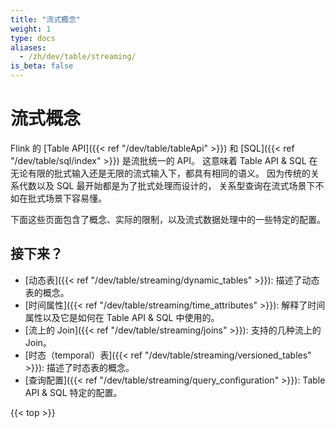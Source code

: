 ```yaml
---
title: "流式概念"
weight: 1
type: docs
aliases:
  - /zh/dev/table/streaming/
is_beta: false
---
```

<!--
Licensed to the Apache Software Foundation (ASF) under one
or more contributor license agreements.  See the NOTICE file
distributed with this work for additional information
regarding copyright ownership.  The ASF licenses this file
to you under the Apache License, Version 2.0 (the
"License"); you may not use this file except in compliance
with the License.  You may obtain a copy of the License at

  http://www.apache.org/licenses/LICENSE-2.0

Unless required by applicable law or agreed to in writing,
software distributed under the License is distributed on an
"AS IS" BASIS, WITHOUT WARRANTIES OR CONDITIONS OF ANY
KIND, either express or implied.  See the License for the
specific language governing permissions and limitations
under the License.
-->

# 流式概念

Flink 的 [Table API]({{< ref "/dev/table/tableApi" >}}) 和 [SQL]({{< ref "/dev/table/sql/index" >}}) 是流批统一的 API。
这意味着 Table API & SQL 在无论有限的批式输入还是无限的流式输入下，都具有相同的语义。
因为传统的关系代数以及 SQL 最开始都是为了批式处理而设计的，
关系型查询在流式场景下不如在批式场景下容易懂。

下面这些页面包含了概念、实际的限制，以及流式数据处理中的一些特定的配置。

接下来？
-----------------

* [动态表]({{< ref "/dev/table/streaming/dynamic_tables" >}}): 描述了动态表的概念。
* [时间属性]({{< ref "/dev/table/streaming/time_attributes" >}}): 解释了时间属性以及它是如何在 Table API & SQL 中使用的。
* [流上的 Join]({{< ref "/dev/table/streaming/joins" >}}): 支持的几种流上的 Join。
* [时态（temporal）表]({{< ref "/dev/table/streaming/versioned_tables" >}}): 描述了时态表的概念。
* [查询配置]({{< ref "/dev/table/streaming/query_configuration" >}}): Table API & SQL 特定的配置。

{{< top >}}
